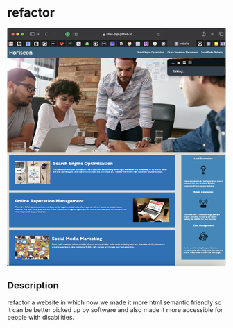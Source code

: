 # refactor

![app image](./assets/images/App.png)

## Description
refactor a website in which now we made it more html semantic friendly so it can be better picked up by software and also made it more accessible for people with disabilities.